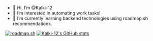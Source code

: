 - 👋 Hi, I’m @Kalki-12
- 👀 I’m interested in automating work tasks!
- 🌱 I’m currently learning backend technologies using roadmap.sh recommendations.

[![roadmap.sh](https://roadmap.sh/card/wide/67f58065f82d4683abd7a0a5?variant=dark&roadmaps=backend%2Csql%2Cgolang%2Cgit-github)](https://roadmap.sh) [![Kalki-12's GitHub stats](https://github-readme-stats.vercel.app/api?username=kalki-12&show_icons=true&theme=gotham)](https://github.com/kalki-12/github-readme-stats)

<!---
Kalki-12/Kalki-12 is a ✨ special ✨ repository because its `README.md` (this file) appears on your GitHub profile.
You can click the Preview link to take a look at your changes.
--->
